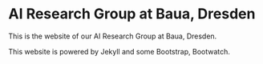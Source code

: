 # AI Research Group at Baua, Dresden

This is the website of our AI Research Group at Baua, Dresden.

This website is powered by Jekyll and some Bootstrap, Bootwatch.


